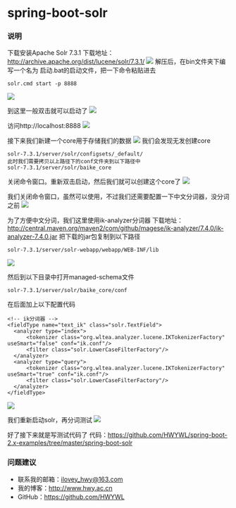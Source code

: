 # spring-boot-solr

### 说明
下载安装Apache Solr 7.3.1
下载地址：http://archive.apache.org/dist/lucene/solr/7.3.1/
![](https://i.imgur.com/wq4835Z.png)
解压后，在bin文件夹下编写一个名为 启动.bat的启动文件，把一下命令粘贴进去
```
solr.cmd start -p 8888
```
![](https://i.imgur.com/MGahKjM.png)

到这里一般双击就可以启动了
![](https://i.imgur.com/9RP8mxS.png)

访问http://localhost:8888
![](https://i.imgur.com/9Ojl3sx.png)

接下来我们新建一个core用于存储我们的数据
![](https://i.imgur.com/1pOoWaG.png)
我们会发现无发创建core
```
solr-7.3.1/server/solr/configsets/_default/
此时我们需要拷贝以上路径下的conf文件夹到以下路径中
solr-7.3.1/server/solr/baike_core
```

关闭命令窗口。重新双击启动，然后我们就可以创建这个core了
![](https://i.imgur.com/fQ2kwLt.png)

我们关闭命令窗口，虽然可以使用，不过我们还需要配置一下中文分词器，没分词之前
![](https://i.imgur.com/jasGf5k.png)

为了方便中文分词，我们这里使用ik-analyzer分词器
下载地址：http://central.maven.org/maven2/com/github/magese/ik-analyzer/7.4.0/ik-analyzer-7.4.0.jar
把下载的jar包复制到以下路径
```
solr-7.3.1/server/solr-webapp/webapp/WEB-INF/lib
```
![](https://i.imgur.com/1KUcb5T.png)

然后到以下目录中打开managed-schema文件
```
solr-7.3.1/server/solr/baike_core/conf
```
在后面加上以下配置代码
```
<!-- ik分词器 -->
<fieldType name="text_ik" class="solr.TextField">
  <analyzer type="index">
      <tokenizer class="org.wltea.analyzer.lucene.IKTokenizerFactory" useSmart="false" conf="ik.conf"/>
      <filter class="solr.LowerCaseFilterFactory"/>
  </analyzer>
  <analyzer type="query">
      <tokenizer class="org.wltea.analyzer.lucene.IKTokenizerFactory" useSmart="true" conf="ik.conf"/>
      <filter class="solr.LowerCaseFilterFactory"/>
  </analyzer>
</fieldType>
```
![](https://i.imgur.com/7rYbKKl.png)

我们重新启动solr，再分词测试
![](https://i.imgur.com/d8yr3ys.png)

好了接下来就是写测试代码了
代码：https://github.com/HWYWL/spring-boot-2.x-examples/tree/master/spring-boot-solr

### 问题建议

- 联系我的邮箱：ilovey_hwy@163.com
- 我的博客：http://www.hwy.ac.cn
- GitHub：https://github.com/HWYWL